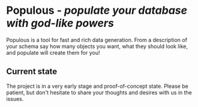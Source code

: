 # Populous - *populate your database with god-like powers*

Populous is a tool for fast and rich data generation. From a description of your schema say how many objects you want, what they should look like, and populate will create them for you!

## Current state
The project is in a very early stage and proof-of-concept state. Please be patient, but don't hesitate to share your thoughts and desires with us in the issues.
